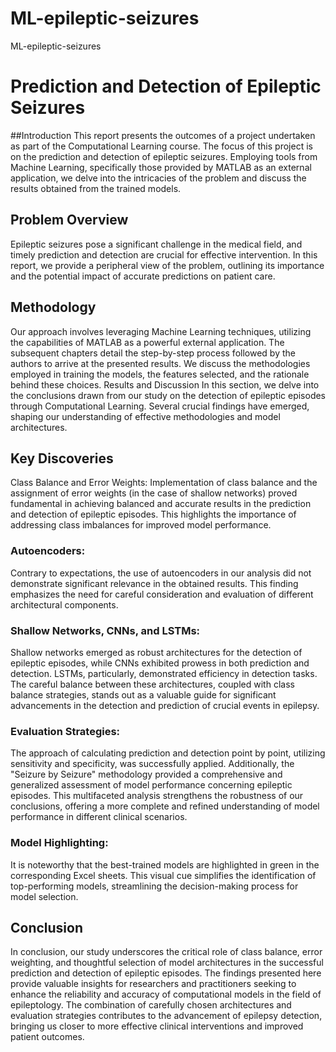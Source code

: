 # ML-epileptic-seizures
 
ML-epileptic-seizures
# Prediction and Detection of Epileptic Seizures 
##Introduction 
This report presents the outcomes of a project undertaken as part of the Computational Learning course. The focus of this project is on the prediction and detection of epileptic seizures. Employing tools from Machine Learning, specifically those provided by MATLAB as an external application, we delve into the intricacies of the problem and discuss the results obtained from the trained models.

## Problem Overview 
Epileptic seizures pose a significant challenge in the medical field, and timely prediction and detection are crucial for effective intervention. In this report, we provide a peripheral view of the problem, outlining its importance and the potential impact of accurate predictions on patient care.

## Methodology 
Our approach involves leveraging Machine Learning techniques, utilizing the capabilities of MATLAB as a powerful external application. The subsequent chapters detail the step-by-step process followed by the authors to arrive at the presented results. We discuss the methodologies employed in training the models, the features selected, and the rationale behind these choices. Results and Discussion In this section, we delve into the conclusions drawn from our study on the detection of epileptic episodes through Computational Learning. Several crucial findings have emerged, shaping our understanding of effective methodologies and model architectures.

## Key Discoveries 
Class Balance and Error Weights: Implementation of class balance and the assignment of error weights (in the case of shallow networks) proved fundamental in achieving balanced and accurate results in the prediction and detection of epileptic episodes. This highlights the importance of addressing class imbalances for improved model performance.

### Autoencoders: 
Contrary to expectations, the use of autoencoders in our analysis did not demonstrate significant relevance in the obtained results. This finding emphasizes the need for careful consideration and evaluation of different architectural components.

### Shallow Networks, CNNs, and LSTMs: 
Shallow networks emerged as robust architectures for the detection of epileptic episodes, while CNNs exhibited prowess in both prediction and detection. LSTMs, particularly, demonstrated efficiency in detection tasks. The careful balance between these architectures, coupled with class balance strategies, stands out as a valuable guide for significant advancements in the detection and prediction of crucial events in epilepsy.

### Evaluation Strategies: 
The approach of calculating prediction and detection point by point, utilizing sensitivity and specificity, was successfully applied. Additionally, the "Seizure by Seizure" methodology provided a comprehensive and generalized assessment of model performance concerning epileptic episodes. This multifaceted analysis strengthens the robustness of our conclusions, offering a more complete and refined understanding of model performance in different clinical scenarios.

### Model Highlighting: 
It is noteworthy that the best-trained models are highlighted in green in the corresponding Excel sheets. This visual cue simplifies the identification of top-performing models, streamlining the decision-making process for model selection.

## Conclusion 
In conclusion, our study underscores the critical role of class balance, error weighting, and thoughtful selection of model architectures in the successful prediction and detection of epileptic episodes. The findings presented here provide valuable insights for researchers and practitioners seeking to enhance the reliability and accuracy of computational models in the field of epileptology. The combination of carefully chosen architectures and evaluation strategies contributes to the advancement of epilepsy detection, bringing us closer to more effective clinical interventions and improved patient outcomes.
